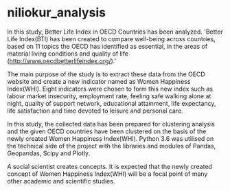 # niliokur_analysis
In this study, Better Life Index in OECD Countries has been analyzed. 'Better Life Index(BTI) has been created to compare well-being across countries, based on 11 topics the OECD has identified as essential, in the areas of material living conditions and quality of life (http://www.oecdbetterlifeindex.org/).'

The main purpose of the study is to extract these data from the OECD website and create a new indicator named as Women Happiness Index(WHI). Eight indicators were chosen to form this new index such as labour market insecurity, employment rate, feeling safe walking alone at night, quality of support network, educational attainment, life expectancy, life satisfaction and time devoted to leisure and personal care.

In this study, the collected data has been prepared for clustering analysis and the given OECD countries have been clustered on the basis of the newly created Women Happiness Index(WHI). Python 3.6 was utilised on the technical side of the project with the libraries and modules of Pandas, Geopandas, Scipy and Plotly.

A social scientist creates concepts. It is expected that the newly created concept of Women Happiness Index(WHI) will be a focal point of many other academic and scientific studies.

